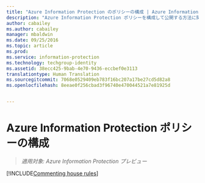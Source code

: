 ```yaml
---
title: "Azure Information Protection のポリシーの構成 | Azure Information Protection"
description: "Azure Information Protection ポリシーを構成して公開する方法に関する詳細情報。"
author: cabailey
ms.author: cabailey
manager: mbaldwin
ms.date: 09/25/2016
ms.topic: article
ms.prod: 
ms.service: information-protection
ms.technology: techgroup-identity
ms.assetid: 38ecc425-9bab-4e70-9436-eccbef0e3113
translationtype: Human Translation
ms.sourcegitcommit: 7068e0529409eb783f16bc207a17be27cd5d82a8
ms.openlocfilehash: 8eeae0f256cbad3f96740e470044521a7e81925d


---
```


# <a name="configuring-the-azure-information-protection-policy"></a>Azure Information Protection ポリシーの構成 

>*適用対象: Azure Information Protection プレビュー*

[!INCLUDE[Commenting house rules](../includes/houserules.md)]



<!--HONumber=Jan17_HO4-->


